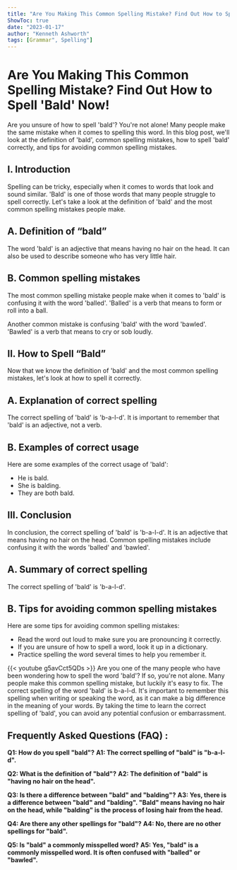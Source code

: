 ```yaml
---
title: "Are You Making This Common Spelling Mistake? Find Out How to Spell 'Bald' Now!"
ShowToc: true 
date: "2023-01-17"
author: "Kenneth Ashworth" 
tags: [Grammar", Spelling"]
---
```

# Are You Making This Common Spelling Mistake? Find Out How to Spell 'Bald' Now!

Are you unsure of how to spell 'bald'? You're not alone! Many people make the same mistake when it comes to spelling this word. In this blog post, we'll look at the definition of 'bald', common spelling mistakes, how to spell 'bald' correctly, and tips for avoiding common spelling mistakes.

## I. Introduction

Spelling can be tricky, especially when it comes to words that look and sound similar. 'Bald' is one of those words that many people struggle to spell correctly. Let's take a look at the definition of 'bald' and the most common spelling mistakes people make.

## A. Definition of “bald”

The word 'bald' is an adjective that means having no hair on the head. It can also be used to describe someone who has very little hair.

## B. Common spelling mistakes

The most common spelling mistake people make when it comes to 'bald' is confusing it with the word 'balled'. 'Balled' is a verb that means to form or roll into a ball.

Another common mistake is confusing 'bald' with the word 'bawled'. 'Bawled' is a verb that means to cry or sob loudly.

## II. How to Spell “Bald”

Now that we know the definition of 'bald' and the most common spelling mistakes, let's look at how to spell it correctly.

## A. Explanation of correct spelling

The correct spelling of 'bald' is 'b-a-l-d'. It is important to remember that 'bald' is an adjective, not a verb.

## B. Examples of correct usage

Here are some examples of the correct usage of 'bald': 

- He is bald.
- She is balding.
- They are both bald.

## III. Conclusion

In conclusion, the correct spelling of 'bald' is 'b-a-l-d'. It is an adjective that means having no hair on the head. Common spelling mistakes include confusing it with the words 'balled' and 'bawled'.

## A. Summary of correct spelling

The correct spelling of 'bald' is 'b-a-l-d'.

## B. Tips for avoiding common spelling mistakes

Here are some tips for avoiding common spelling mistakes:

- Read the word out loud to make sure you are pronouncing it correctly. 
- If you are unsure of how to spell a word, look it up in a dictionary. 
- Practice spelling the word several times to help you remember it.

{{< youtube g5avCct5QDs >}} 
Are you one of the many people who have been wondering how to spell the word 'bald'? If so, you're not alone. Many people make this common spelling mistake, but luckily it's easy to fix. The correct spelling of the word 'bald' is b-a-l-d. It's important to remember this spelling when writing or speaking the word, as it can make a big difference in the meaning of your words. By taking the time to learn the correct spelling of 'bald', you can avoid any potential confusion or embarrassment.

## Frequently Asked Questions (FAQ) :
**Q1: How do you spell "bald"?**
**A1: The correct spelling of "bald" is "b-a-l-d".**

**Q2: What is the definition of "bald"?**
**A2: The definition of "bald" is "having no hair on the head".**

**Q3: Is there a difference between "bald" and "balding"?**
**A3: Yes, there is a difference between "bald" and "balding". "Bald" means having no hair on the head, while "balding" is the process of losing hair from the head.**

**Q4: Are there any other spellings for "bald"?**
**A4: No, there are no other spellings for "bald".**

**Q5: Is "bald" a commonly misspelled word?**
**A5: Yes, "bald" is a commonly misspelled word. It is often confused with "balled" or "bawled".**





